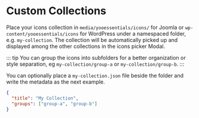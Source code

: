 # Custom Collections

Place your icons collection in `media/yooessentials/icons/` for Joomla or `wp-content/yooessentials/icons` for WordPress under a namespaced folder, e.g. `my-collection`. The collection will be automatically picked up and displayed among the other collections in the icons picker Modal.

::: tip
You can group the icons into subfolders for a better organization or style separation, eg `my-collection/group-a` or `my-collection/group-b`.
:::

You can optionally place a `my-collection.json` file beside the folder and write the metadata as the next example.

```json
{
  "title": "My Collection",
  "groups": ["group-a", "group-b"]
}
```
